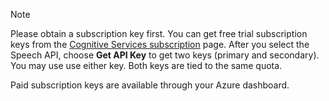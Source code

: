 > [!NOTE]
> Please obtain a subscription key first.
> You can get free trial subscription keys from the [Cognitive Services subscription](https://azure.microsoft.com/try/cognitive-services/) page. After you select the Speech API, choose **Get API Key** to get two keys (primary and secondary). You may use use either key. Both keys are tied to the same quota.
>
> Paid subscription keys are available through your Azure dashboard.
